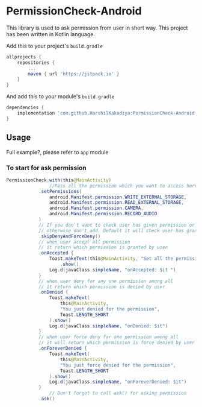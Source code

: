 # PermissionCheck-Android
This library is used to ask permission from user in short way. This project has been written in Kotlin language.


Add this to your project's `build.gradle`

```groovy
allprojects {
	repositories {
		...
		maven { url 'https://jitpack.io' }
	}
}
```

And add this to your module's `build.gradle` 

```groovy
dependencies {
	implementation 'com.github.HarshilKakadiya:PermissionCheck-Android:1.0'
}
```


## Usage

Full example?, please refer to `app` module


### To start for ask permission


```java
PermissionCheck.with(this@MainActivity)
                //Pass all the permission which you want to access here
            .setPermissions(
                android.Manifest.permission.WRITE_EXTERNAL_STORAGE,
                android.Manifest.permission.READ_EXTERNAL_STORAGE,
                android.Manifest.permission.CAMERA,
                android.Manifest.permission.RECORD_AUDIO
            )
            // If you don't want to check user has given permission or not then add this 
            // otherwise don't add. Default it will check user has granted permission or not
            .skipDenyAndForceDeny()
            // when user accept all permission
            // it return which permission is granted by user
            .onAccepted {
                Toast.makeText(this@MainActivity, "Set all the permission", Toast.LENGTH_SHORT)
                    .show()
                Log.d(javaClass.simpleName, "onAccepted: $it ")
            }
            // when user deny for any one permission among all
            // it return which permission is denied by user
            .onDenied {
                Toast.makeText(
                    this@MainActivity,
                    "You just denied for the permission",
                    Toast.LENGTH_SHORT
                ).show()
                Log.d(javaClass.simpleName, "onDenied: $it")
            }
            // when user force deny for one permission among all
            // it will return which permission is force denied by user
            .onForeverDenied {
                Toast.makeText(
                    this@MainActivity,
                    "You just force denied for the permission",
                    Toast.LENGTH_SHORT
                ).show()
                Log.d(javaClass.simpleName, "onForeverDenied: $it")
            }
                // Don't forgot to call ask() for asking permission 
            .ask()
```






